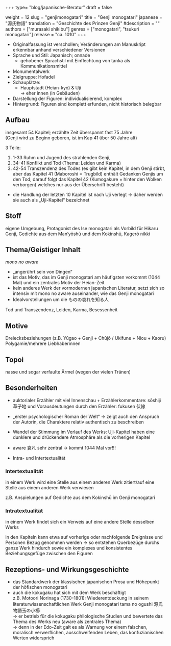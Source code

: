 +++
type= "blog/japanische-literatur"
draft = false

weight = 12
slug = "genjimonogatari"
title = "Genji monogatari"
japanese = "源氏物語"
translation = "Geschichte des Prinzen Genji"
#description = ""
authors = ["murasaki shikibu"]
genres = ["monogatari", "tsukuri monogatari"]
release = "ca. 1010"
+++

- Originalfassung ist verschollen; Veränderungen am Manuskript erkennbar anhand verschiedener Versionen
- Sprache und Stil: Japanisch; onnade
  - gehobener Sprachstil mit Einflechtung von tanka als Kommunikationsmittel
- Monumentalwerk
- Zielgruppe: Hofadel
- Schauplätze:
  - Hauptstadt (Heian-kyō) & Uji  
    -> eher innen (in Gebäuden)
- Darstellung der Figuren: individualisierend, komplex
- Hintergrund: Figuren sind komplett erfunden, nicht historisch belegbar

## Aufbau

insgesamt 54 Kapitel; erzählte Zeit überspannt fast 75 Jahre  
(Genji wird zu Beginn geboren, ist im Kap 41 über 50 Jahre alt)

3 Teile:

1. 1-33 Ruhm und Jugend des strahlenden Genji,
2. 34-41 Konflikt und Tod (Thema: Leiden und Karma)
3. 42-54 Transzendenz des Todes (es gibt kein Kapitel, in dem Genji stirbt, aber das Kapitel 41 (Maboroshi = Trugbild) enthält Gedanken Genjis um den Tod; darauf folgt das Kapitel 42 (Kumogakure = hinter den Wolken verborgen) welches nur aus der Überschrift besteht)

- die Handlung der letzten 10 Kapitel ist nach Uji verlegt -> daher werden sie auch als „Uji-Kapitel“ bezeichnet

## Stoff

eigene Umgebung, Protagonist des Ise monogatari als Vorbild für Hikaru Genji, Gedichte aus dem Man‘yōshū und dem Kokinshū, Kagerō nikki

## Thema/Geistiger Inhalt

*mono no aware*

- „angerührt sein von Dingen“
- ist das Motiv, das im Genji monogatari am häufigsten vorkommt (1044 Mal) und ein zentrales Motiv der Heian-Zeit
- kein anderes Werk der vormodernen japanischen Literatur, setzt sich so intensiv mit mono no aware auseinander, wie das Genji monogatari
- Idealvorstellungen um die ものの哀れを知る人

Tod und Transzendenz, Leiden, Karma, Besessenheit

## Motive

Dreiecksbeziehungen (z.B. Yūgao + Genji + Chūjō / Ukifune + Niou + Kaoru)  
Polygamie/mehrere Liebhaberinnen

## Topoi

nasse und sogar verfaulte Ärmel (wegen der vielen Tränen)

## Besonderheiten

- auktorialer Erzähler mit viel Innenschau + Erzählerkommentare: sōshiji 草子地 und Vorausdeutungen durch den Erzähler: fukusen 伏線

- „erster psychologischer Roman der Welt“
  -> zeigt auch den Anspruch der Autorin, die Charaktere relativ authentisch zu beschreiben

- Wandel der Stimmung im Verlauf des Werks: Uji-Kapitel haben eine dunklere und drückendere Atmosphäre als die vorherigen Kapitel

- aware 哀れ sehr zentral -> kommt 1044 Mal vor!!!

- Intra- und Intertextualität

### Intertextualität

in einem Werk wird eine Stelle aus einem anderen Werk zitiert/auf eine Stelle aus einem anderen Werk verwiesen

z.B. Anspielungen auf Gedichte aus dem Kokinshū im Genji monogatari

### Intratextualität

in einem Werk findet sich ein Verweis auf eine andere Stelle desselben Werks

in den Kapiteln kann etwa auf vorherige oder nachfolgende Ereignisse und Personen Bezug genommen werden
-> so entstehen Querbezüge durchs ganze Werk hindurch sowie ein komplexes und konsistentes Beziehungsgefüge zwischen den Figuren

## Rezeptions- und Wirkungsgeschichte

- das Standardwerk der klassischen japanischen Prosa und Höhepunkt der höfischen monogatari
- auch die kokugaku hat sich mit dem Werk beschäftigt  
  z.B. Motoori Norinaga (1730-1801): Wiederentdeckung in seinem literaturwissenschaftlichen Werk Genji monogatari tama no ogushi  源⽒物語⽟の⼩櫛  
  -> er betrieb für die kokugaku philologische Studien und bewertete das Thema des Werks neu (aware als zentrales Thema)  
  -> denn in der Edo-Zeit galt es als Warnung vor einem falschen, moralisch verwerflichen, ausschweifenden Leben, das konfuzianischen Werten widersprich
